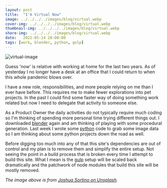 ```yaml
---
layout: post
title:  "I'm Virtual Now"
image: ../../../../images/blog/virtual.webp
cover-img: ../../../../images/blog/virtual.webp
thumbnail-img: ../../../../images/blog/virtual.webp
share-img: ../../../../images/blog/virtual.webp
date:   2022-05-14 20:00:00
tags: [work, blender, python, gulp]
---
```


![virtual-image]

Guess 'now' is relative with working at home for the last two years. As of yesterday I no longer have a desk at an office that I could return to when this whole pandemic blows over.

I have a new role, responsibilities, and more people relying on me than I ever have before. This requires me to make fewer explorations into pet projects. In the past I could find some faster way of doing something work related but now I need to delegate that activity to someone else.
<!--more-->
As a Product Owner the daily activities do not typically require much coding so I'm thinking of spending more personal time trying different things out. I downloaded [blender] again and am thinking of playing with some procedural generation. Last week I wrote some [python] code to grab some image data so I am thinking about some python projects down the road as well.

Before digging too much into any of that this site's dependencies are out of control and my plan is to remove them and simplify the entire setup. Not seeing the point in a build process that is broken every time I attempt to build this site. What I mean is the [gulp] setup will be scaled back dramatically and the patchwork of node modules that build this site will be mostly removed.

*The image above is from [Joshua Sortino on Unsplash].*

[Joshua Sortino on Unsplash]: https://unsplash.com/@sortino
[virtual-image]: ../../../../images/blog/virtual.webp "Virtual"
[blender]: https://blender.org
[python]: https://python.org
[gulp]: http://gulpjs.com/